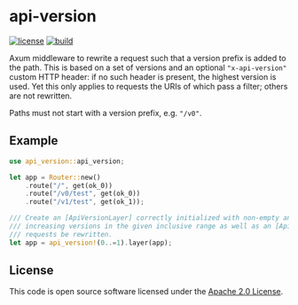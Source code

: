 # api-version

[![license][license-badge]][license-url]
[![build][build-badge]][build-url]

[license-badge]: https://img.shields.io/github/license/hseeberger/api-version
[license-url]: https://github.com/hseeberger/api-version/blob/main/LICENSE
[build-badge]: https://img.shields.io/github/actions/workflow/status/hseeberger/api-version/ci.yaml
[build-url]: https://github.com/hseeberger/api-version/actions/workflows/ci.yaml

Axum middleware to rewrite a request such that a version prefix is added to the path. This is based on a set of versions and an optional `"x-api-version"` custom HTTP header: if no such header is present, the highest version is used. Yet this only applies to requests the URIs of which pass a filter; others are not rewritten.

Paths must not start with a version prefix, e.g. `"/v0"`.

## Example

```rust
use api_version::api_version;

let app = Router::new()
    .route("/", get(ok_0))
    .route("/v0/test", get(ok_0))
    .route("/v1/test", get(ok_1));

/// Create an [ApiVersionLayer] correctly initialized with non-empty and strictly monotonically
/// increasing versions in the given inclusive range as well as an [ApiVersionFilter] making all
/// requests be rewritten.
let app = api_version!(0..=1).layer(app);
```

## License ##

This code is open source software licensed under the [Apache 2.0 License](http://www.apache.org/licenses/LICENSE-2.0.html).
